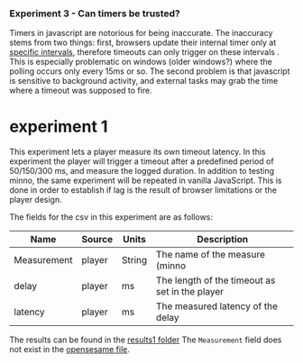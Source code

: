 ### Experiment 3 - Can timers be trusted?
Timers in javascript are notorious for being inaccurate.
The inaccuracy stems from two things: first, browsers update their internal timer only at [specific intervals](https://developer.mozilla.org/en-US/docs/Web/API/WindowOrWorkerGlobalScope/setTimeout#Reasons_for_delays_longer_than_specified),
therefore timeouts can only trigger on these intervals .
This is especially problematic on windows (older windows?) where the polling occurs only every 15ms or so.
The second problem is that javascript is sensitive to background activity,
and external tasks may grab the time where a timeout was supposed to fire.

# experiment 1
This experiment lets a player measure its own timeout latency.
In this experiment the player will trigger a timeout after a predefined period of 50/150/300 ms, and measure the logged duration.
In addition to testing minno, the same experiment will be repeated in vanilla JavaScript. 
This is done in order to establish if lag is the result of browser limitations or the player design.

The fields for the csv in this experiment are as follows:

Name            | Source    | Units  | Description
--------------- | --------- | ------ | -----------
Measurement     | player    | String | The name of the measure (minno|vanilla)
delay           | player    | ms     | The length of the timeout as set in the player
latency         | player    | ms     | The measured latency of the delay

The results can be found in the [results1 folder](./results1)
The `Measurement` field does not exist in the [opensesame file](./results1/open-timeout.csv).
